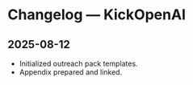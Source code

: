 <!-- status: stub; target: 150+ words -->
<!-- status: stub; target: 150+ words -->
<!-- status: stub; target: 150+ words -->
# Changelog — KickOpenAI
## 2025-08-12
- Initialized outreach pack templates.  
- Appendix prepared and linked.




